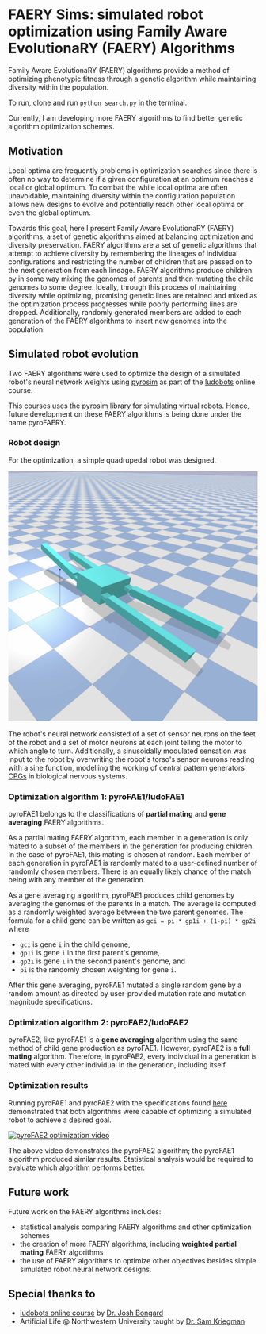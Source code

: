 # FAERY Sims: simulated robot optimization using Family Aware EvolutionaRY (FAERY) Algorithms

Family Aware EvolutionaRY (FAERY) algorithms provide a method of optimizing phenotypic fitness through a genetic algorithm while maintaining diversity within the population.

To run, clone and run `python search.py` in the terminal.

Currently, I am developing more FAERY algorithms to find better genetic algorithm optimization schemes.

## Motivation

Local optima are frequently problems in optimization searches since there is often no way to determine if a given configuration at an optimum reaches a local or global optimum.
To combat the while local optima are often unavoidable, maintaining diversity within the configuration population allows new designs to evolve and potentially reach other local optima or even the global optimum.

Towards this goal, here I present Family Aware EvolutionaRY (FAERY) algorithms, a set of genetic algorithms aimed at balancing optimization and diversity preservation.
FAERY algorithms are a set of genetic algorithms that attempt to achieve diversity by remembering the lineages of individual configurations and restricting the number of children that are passed on to the next generation from each lineage.
FAERY algorithms produce children by in some way mixing the genomes of parents and then mutating the child genomes to some degree.
Ideally, through this process of maintaining diversity while optimizing, promising genetic lines are retained and mixed as the optimization process progresses while poorly performing lines are dropped.
Additionally, randomly generated members are added to each generation of the FAERY algorithms to insert new genomes into the population.

## Simulated robot evolution

Two FAERY algorithms were used to optimize the design of a simulated robot's neural network weights using [pyrosim](https://github.com/jbongard/pyrosim) as part of the [ludobots](https://www.reddit.com/r/ludobots/) online course.

This courses uses the pyrosim library for simulating virtual robots.
Hence, future development on these FAERY algorithms is being done under the name pyroFAERY.

### Robot design

For the optimization, a simple quadrupedal robot was designed.

![quadruped image](/media/quadruped.png?raw=true)

The robot's neural network consisted of a set of sensor neurons on the feet of the robot and a set of motor neurons at each joint telling the motor to which angle to turn.
Additionally, a sinusoidally modulated sensation was input to the robot by overwriting the robot's torso's sensor neurons reading with a sine function, modelling the working of central pattern generators [CPGs](https://en.wikipedia.org/wiki/Central_pattern_generator) in biological nervous systems.

### Optimization algorithm 1: pyroFAE1/ludoFAE1

pyroFAE1 belongs to the classifications of **partial mating** and **gene averaging** FAERY algorithms.

As a partial mating FAERY algorithm, each member in a generation is only mated to a subset of the members in the generation for producing children.
In the case of pyroFAE1, this mating is chosen at random.
Each member of each generation in pyroFAE1 is randomly mated to a user-defined number of randomly chosen members.
There is an equally likely chance of the match being with any member of the generation.

As a gene averaging algorithm, pyroFAE1 produces child genomes by averaging the genomes of the parents in a match.
The average is computed as a randomly weighted average between the two parent genomes.
The formula for a child gene can be written as `gci = pi * gp1i + (1-pi) * gp2i` where

* `gci` is gene `i` in the child genome,
* `gp1i` is gene `i` in the first parent's genome,
* `gp2i` is gene `i` in the second parent's genome, and
* `pi` is the randomly chosen weighting for gene `i`.

After this gene averaging, pyroFAE1 mutated a single random gene by a random amount as directed by user-provided mutation rate and mutation magnitude specifications.

### Optimization algorithm 2: pyroFAE2/ludoFAE2

pyroFAE2, like pyroFAE1 is a **gene averaging** algorithm using the same method of child gene production as pyroFAE1.
However, pyroFAE2 is a **full mating** algorithm.
Therefore, in pyroFAE2, every individual in a generation is mated with every other individual in the generation, including itself.

### Optimization results

Running pyroFAE1 and pyroFAE2 with the specifications found [here](/constants.py) demonstrated that both algorithms were capable of optimizing a simulated robot to achieve a desired goal.

[![pyroFAE2 optimization video](https://img.youtube.com/vi/oBoEBxVF9pE/0.jpg)](https://www.youtube.com/watch?v=oBoEBxVF9pE)

The above video demonstrates the pyroFAE2 algorithm; the pyroFAE1 algorithm produced similar results.
Statistical analysis would be required to evaluate which algorithm performs better.

## Future work

Future work on the FAERY algorithms includes:

* statistical analysis comparing FAERY algorithms and other optimization schemes
* the creation of more FAERY algorithms, including **weighted partial mating** FAERY algorithms
* the use of FAERY algorithms to optimize other objectives besides simple simulated robot neural network designs.

## Special thanks to

* [ludobots online course](https://www.reddit.com/r/ludobots/) by [Dr. Josh Bongard](https://jbongard.github.io)
* Artificial Life @ Northwestern University taught by [Dr. Sam Kriegman](https://www.mccormick.northwestern.edu/research-faculty/directory/profiles/kriegman-sam.html)
